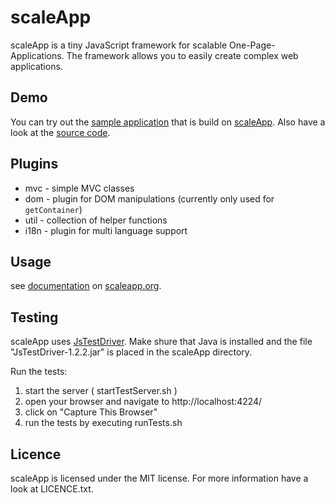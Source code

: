 # scaleApp
scaleApp is a tiny JavaScript framework for scalable One-Page-Applications.
The framework allows you to easily create complex web applications.

## Demo

You can try out the [sample application](http://www.scaleapp.org/demo/fast/)
that is build on [scaleApp](http://www.scaleapp.org).
Also have a look at the [source code](http://github.com/flosse/FAST).


## Plugins

- mvc - simple MVC classes
- dom - plugin for DOM manipulations (currently only used for `getContainer`)
- util - collection of helper functions
- i18n - plugin for multi language support

## Usage

see [documentation](http://www.scaleapp.org/tutorial) on
[scaleapp.org](http://www.scaleapp.org).

## Testing

scaleApp uses [JsTestDriver]( https://code.google.com/p/js-test-driver/ ).
Make shure that Java is installed and the file "JsTestDriver-1.2.2.jar" is
placed in the scaleApp directory.

Run the tests:

  1. start the server ( startTestServer.sh )
  2. open your browser and navigate to http://localhost:4224/
  3. click on "Capture This Browser"
  4. run the tests by executing runTests.sh

## Licence

scaleApp is licensed under the MIT license.
For more information have a look at LICENCE.txt.
